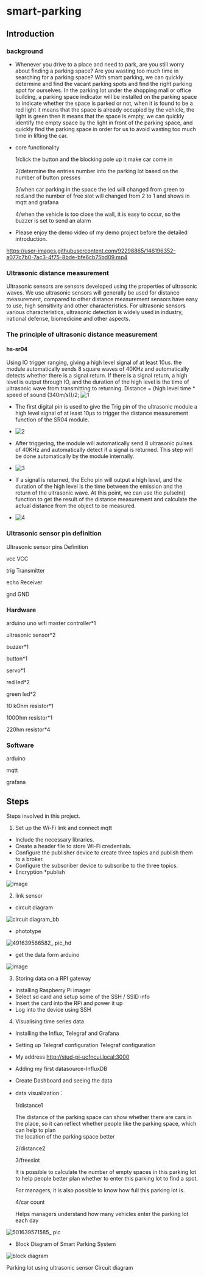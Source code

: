 # smart-parking
## Introduction
### background
* Whenever you drive to a place and need to park, are you still worry about finding a parking space? Are you wasting too much time in searching for a parking space? With smart parking, we can quickly determine and find the vacant parking spots and find the right parking spot for ourselves.
In the parking lot under the shopping mall or office building, a parking space indicator will be installed on the parking space to indicate whether the space is parked or not, when it is found to be a red light it means that the space is already occupied by the vehicle, the light is green then it means that the space is empty, we can quickly identify the empty space by the light in front of the parking space, and quickly find the parking space in order for us to avoid wasting too much time in lifting the car.

* core functionality

  1/click the button and the blocking pole up it make car come in

  2/determine the entries number into the parking lot based on the number of button presses

  3/when car parking in the space the led will changed from green to red.and the number of free slot will changed from 2 to 1 and shows in mqtt and grafana

  4/when the vehicle is too close the wall, it is easy to occur, so the buzzer is set to send an alarm

* Please enjoy the demo video of my demo project before the detailed introduction.



https://user-images.githubusercontent.com/92298865/146196352-a077c7b0-7ac3-4f75-8bde-bfe6cb75bd09.mp4




### Ultrasonic distance measurement
Ultrasonic sensors are sensors developed using the properties of ultrasonic waves. We use ultrasonic sensors will generally be used for distance measurement, compared to other distance measurement sensors have easy to use, high sensitivity and other characteristics. For ultrasonic sensors various characteristics, ultrasonic detection is widely used in industry, national defense, biomedicine and other aspects.

### The principle of ultrasonic distance measurement
#### hs-sr04
Using IO trigger ranging, giving a high level signal of at least 10us.
the module automatically sends 8 square waves of 40KHz and automatically detects whether there is a signal return.
If there is a signal return, a high level is output through IO, and the duration of the high level is the time of ultrasonic wave from transmitting to returning. Distance = (high level time * speed of sound (340m/s))/2;
![1](https://user-images.githubusercontent.com/92298865/146176513-24706af5-c962-4ad0-9425-46eb95173ce6.jpg)



* The first digital pin is used to give the Trig pin of the ultrasonic module a high level signal of at least 10μs to trigger the distance measurement function of the SR04 module.
* ![2](https://user-images.githubusercontent.com/92298865/146177723-1d9856e1-bdae-4f47-a279-781b52d7b512.jpg)

* After triggering, the module will automatically send 8 ultrasonic pulses of 40KHz and automatically detect if a signal is returned. This step will be done automatically by the module internally.
* ![3](https://user-images.githubusercontent.com/92298865/146177747-68c36cef-38fc-43bd-af2a-8d14be923c24.jpg)

* If a signal is returned, the Echo pin will output a high level, and the duration of the high level is the time between the emission and the return of the ultrasonic wave. At this point, we can use the pulseIn() function to get the result of the distance measurement and calculate the actual distance from the object to be measured.
* ![4](https://user-images.githubusercontent.com/92298865/146177773-e1312bd8-af4e-40fe-ada8-a83dc3cd2592.jpg)



### Ultrasonic sensor pin definition
Ultrasonic sensor pins Definition

vcc VCC

trig Transmitter

echo Receiver

gnd GND
### Hardware
arduino uno wifi master controller*1

ultrasonic sensor*2

buzzer*1

button*1

servo*1

red led*2

green led*2

10 kOhm resistor*1

100Ohm resistor*1

220hm resistor*4

### Software
arduino

mqtt

grafana
## Steps
Steps involved in this project.

1. Set up the Wi-Fi link and connect mqtt
* Include the necessary libraries.
* Create a header file to store Wi-Fi credentials.
* Configure the publisher device to create three topics and publish them to a broker.
* Configure the subscriber device to subscribe to the three topics.
* Encryption
*publish 

![image](https://user-images.githubusercontent.com/92298865/146184855-e605f2df-d481-41dc-8721-a9805c9b9b00.png)


2. link sensor
* circuit diagram

![circuit diagram_bb](https://user-images.githubusercontent.com/92298865/146112310-f0a5e115-2b77-44f1-82cf-5a03b6c431cb.jpg)
* phototype

![491639566582_ pic_hd](https://user-images.githubusercontent.com/92298865/146176185-5b07b744-ec83-4858-97b5-345c8252f4b8.jpg)
* get the data form arduino

![image](https://user-images.githubusercontent.com/92298865/146184918-2f237610-1798-4771-8bf2-b6be4139cbd4.png)


3. Storing data on a RPI gateway

* Installing Raspberry Pi imager
* Select sd card and setup some of the SSH / SSID info
* Insert the card into the RPi and power it up
* Log into the device using SSH



4. Visualising time series data

* Installing the Influx, Telegraf and Grafana
* Setting up Telegraf configuration Telegraf configuration
* My address http://stud-pi-ucfncui.local:3000
* Adding my first datasource-InfluxDB
* Create Dashboard and seeing the data
* data visualization：
  
  1/distance1
  
  The distance of the parking space can show whether there are cars in the place, so it can reflect whether people like the parking space, which can help to      plan   
  the location of the parking space better
  
  2/distance2
  
  3/freeslot
  
  It is possible to calculate the number of empty spaces in this parking lot to help people better plan whether to enter this parking lot to find a spot. 
  
  For managers, it is also possible to know how full this parking lot is.
  
  4/car count
  
  Helps managers understand how many vehicles enter the parking lot each day
  
![501639571585_ pic](https://user-images.githubusercontent.com/92298865/146187314-2ce818d6-617e-4ef6-a6eb-c5bee62b37a7.jpg)

* Block Diagram of Smart Parking System

![block diagram](https://user-images.githubusercontent.com/92298865/146174958-f8e203d5-1266-4475-8886-9c8c16de91a3.jpg)


Parking lot using ultrasonic sensor
Circuit diagram

